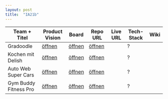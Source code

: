 ```yaml
---
layout: post
title:  "IA21b"
---
```


| Team + Titel          | Product Vision | Board        | Repo URL     | Live URL     | Tech-Stack   | Wiki         |
| --------------------- | -------------- | ------------ | ------------ | ------------ | ------------ | ------------ |
| Gradoodle             | [öffnen][11]   | [öffnen][12] | [öffnen][13] |              | ?            |              |
| Kochen mit Delish     | [öffnen][21]   | [öffnen][22] | [öffnen][23] |              | ?            |              |
| Auto Web Super Cars   | [öffnen][31]   | [öffnen][32] | [öffnen][33] |              | ?            |              |
| Gym Buddy Fitness Pro | [öffnen][41]   | [öffnen][42] | [öffnen][43] |              | ?            |              |

[11]: doc/Product%20Vision%20-%20Gradoodle.pdf
[12]: https://trello.com/b/zTN1HwXM/team-1b-notengambling
[13]: https://gitlab.com/gdl6104421/gradedoodle

[21]: doc/Product%20Vision%20-%20Delish.png
[22]: https://trello.com/b/4ePYMrWS/team-2b-kochen-mit-delish
[23]: https://github.com/zarinsivakumar/delish_frontend

[31]: doc/Product%20Vision%20-%20Auto%20Web.pdf
[32]: https://trello.com/b/mTcpFfQN/team-3b-auto-web-super-cars
[33]: https://github.com/SuperCarWebsiteTeam

[41]: doc/Product%20Vision%20-%20Gym%20Buddy.pdf
[42]: https://trello.com/b/bWXlzCQb/team-4b-gym-buddy-fitness-pro
[43]: https://github.com/bzz-fgict/Gym
